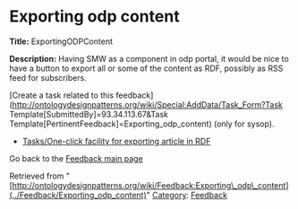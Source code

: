 #  Exporting odp content


__Title:__ ExportingODPContent


__Description:__ Having SMW as a component in odp portal, it would be nice to have a button to export all or some of the content as RDF, possibly as RSS feed for subscribers. 


  




[Create a task related to this feedback](http://ontologydesignpatterns.org/wiki/Special:AddData/Task_Form?Task Template[SubmittedBy]=93.34.113.67&Task Template[PertinentFeedback]=Exporting_odp_content) (only for sysop).



* [Tasks/One-click facility for exporting article in RDF](../Odp/Tasks/One-click_facility_for_exporting_article_in_RDF "Odp:Tasks/One-click facility for exporting article in RDF")


Go back to the  [Feedback main page](../Feedback/Main "Feedback:Main")





Retrieved from "[http://ontologydesignpatterns.org/wiki/Feedback:Exporting\_odp\_content](../Feedback/Exporting_odp_content)"
 [Category](http://ontologydesignpatterns.org/wiki/Special:Categories "Special:Categories"): [Feedback](../Category/Feedback "Category:Feedback")